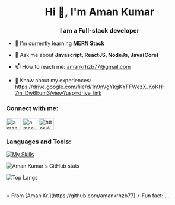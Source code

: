 
 <h1 align="center">Hi 👋, I'm Aman Kumar</h1>
 <h3 align="center">I am a Full-stack developer</h3>


- 🌱 I’m currently learning **MERN Stack**
  
- 💬 Ask me about **Javascript, ReactJS, NodeJs, Java(Core)**
  
- 📫 How to reach me: amankrhzb77@gmail.com
  
- 📄 Know about my experiences: https://drive.google.com/file/d/1n9nVgYkgKYFFWezX_KoKH-7m_Dw6Eum3/view?usp=drive_link

  
<h3 align="left">Connect with me:</h3>
<p align="left">
<a href="https://www.linkedin.com/in/aman-kumar-73453223b" target="blank"><img align="center" src="https://raw.githubusercontent.com/rahuldkjain/github-profile-readme-generator/master/src/images/icons/Social/linked-in-alt.svg" alt="aman-kumar-73453223b" height="30" width="40" /></a>
<a href="https://leetcode.com/u/amankrhzb/" target="blank"><img align="center" src="https://raw.githubusercontent.com/rahuldkjain/github-profile-readme-generator/master/src/images/icons/Social/leet-code.svg" alt="amankrhzb" height="30" width="40" /></a>
<a href="https://www.geeksforgeeks.org/user/amankrhzb77" target="blank"><img align="center" src="https://raw.githubusercontent.com/rahuldkjain/github-profile-readme-generator/master/src/images/icons/Social/geeks-for-geeks.svg" alt="https://www.geeksforgeeks.org/user/amankrhzb77" height="30" width="40" /></a>
</p>

### Languages and Tools:
[![My Skills](https://skillicons.dev/icons?i=react,nodejs,mongodb,bootstrap,springboot,java,javascript,git,postman,xd&perline=5)](https://skillicons.dev)

![Aman Kumar's GitHub stats](https://github-readme-stats.vercel.app/api?username=amankrhzb77&show_icons=true&theme=dark)

![Top Langs](https://github-readme-stats.vercel.app/api/top-langs/?username=amankrhzb77&theme=dark)


<br>
⭐️ From [Aman Kr.](https://github.com/amankrhzb77) ⚡ Fun fact: ...
